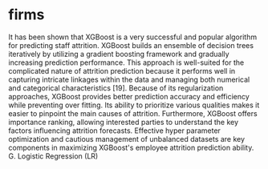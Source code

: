 # firms

It has been shown that XGBoost is a very successful and popular algorithm for predicting staff attrition. XGBoost builds an ensemble of decision trees iteratively by utilizing a gradient boosting framework and gradually increasing prediction performance. This approach is well-suited for the complicated nature of attrition prediction because it performs well in capturing intricate linkages within the data and managing both numerical and categorical characteristics [19]. Because of its regularization approaches, XGBoost provides better prediction accuracy and efficiency while preventing over fitting. Its ability to prioritize various qualities makes it easier to pinpoint the main causes of attrition. Furthermore, XGBoost offers importance ranking, allowing interested parties to understand the key factors influencing attrition forecasts. Effective hyper parameter optimization and cautious management of unbalanced datasets are key components in maximizing XGBoost's employee attrition prediction ability. G. Logistic Regression (LR)